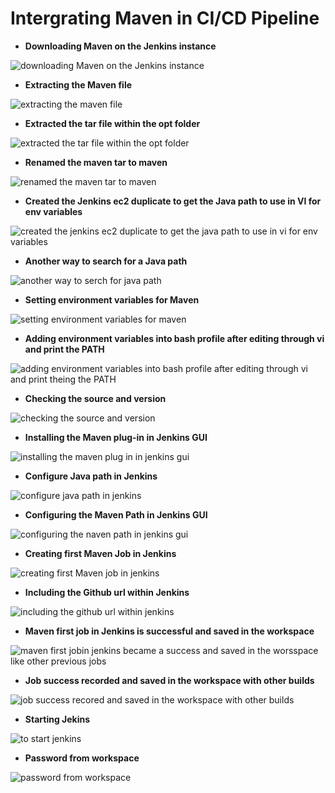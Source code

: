 # Intergrating Maven in CI/CD Pipeline

- **Downloading Maven on the Jenkins instance**
  
![downloading Maven on the Jenkins instance](https://github.com/titusnangitech/Implemented-CI-CD-pipeline-devops-project/assets/128609800/e7ed919d-d122-4385-8c96-7c9128311bcb)

- **Extracting the Maven file**

  
![extracting the maven file](https://github.com/titusnangitech/Implemented-CI-CD-pipeline-devops-project/assets/128609800/3a4372bd-7b7b-4f16-8d30-612904e7a5e7)

- **Extracted the tar file within the opt folder**
  
![extracted the tar file within the opt folder](https://github.com/titusnangitech/Implemented-CI-CD-pipeline-devops-project/assets/128609800/841b1615-772b-4f8c-b160-61d3a7d226dd)

- **Renamed the maven tar to maven**

  
![renamed the maven tar to maven](https://github.com/titusnangitech/Implemented-CI-CD-pipeline-devops-project/assets/128609800/dcecb23a-dceb-4943-b832-e5d464d69c22)

- **Created the Jenkins ec2 duplicate to get the Java path to use in VI for env variables**

  
![created the jenkins ec2 duplicate to get the java path to use in vi for env variables](https://github.com/titusnangitech/Implemented-CI-CD-pipeline-devops-project/assets/128609800/dd1d9b28-1c0b-4be1-a31a-ac7854e2a801)

- **Another way to search for a Java path**

  
![another way to serch for java path](https://github.com/titusnangitech/Implemented-CI-CD-pipeline-devops-project/assets/128609800/247d0df1-a278-43fb-920f-8c74f9295c92)

- **Setting environment variables for Maven**
  
![setting environment variables for maven](https://github.com/titusnangitech/Implemented-CI-CD-pipeline-devops-project/assets/128609800/b586373a-f3ff-43bb-b473-de6dcf316c09)

- **Adding environment variables into bash profile after editing through vi and print the PATH**
  
![adding environment variables into  bash profile after editing through vi and print theing the PATH](https://github.com/titusnangitech/Implemented-CI-CD-pipeline-devops-project/assets/128609800/244bddb0-744a-4a90-a985-329aba1d40b5)

- **Checking the source and version**
  
![checking the source and version](https://github.com/titusnangitech/Implemented-CI-CD-pipeline-devops-project/assets/128609800/4775160c-5093-48e1-8412-35142eac6fac)

- **Installing the Maven plug-in in Jenkins GUI**

  
![installing the maven plug in in jenkins gui](https://github.com/titusnangitech/Implemented-CI-CD-pipeline-devops-project/assets/128609800/d52cde36-b988-411d-85fa-e6d534f6e846)

- **Configure Java path in Jenkins**

  
![configure java path in jenkins](https://github.com/titusnangitech/Implemented-CI-CD-pipeline-devops-project/assets/128609800/816c2cce-bc69-492b-84b0-3ff333a698ce)

- **Configuring the Maven Path in Jenkins GUI**
  
![configuring the naven path in jenkins gui](https://github.com/titusnangitech/Implemented-CI-CD-pipeline-devops-project/assets/128609800/cce13d3d-36fc-4f27-a7bf-b1d5e45e14fc)

- **Creating first Maven Job in Jenkins**
  
![creating first Maven job in jenkins](https://github.com/titusnangitech/Implemented-CI-CD-pipeline-devops-project/assets/128609800/184047d3-23d4-48d8-8038-cf80120d7245)

- **Including the Github url within Jenkins**
  
![including the github url within jenkins](https://github.com/titusnangitech/Implemented-CI-CD-pipeline-devops-project/assets/128609800/3b1565cc-613d-4fd0-8198-9f9e4bf1370f)

- **Maven first job in Jenkins is successful and saved in the workspace**
  
![maven first jobin jenkins  became a success and saved in the worsspace like other previous jobs](https://github.com/titusnangitech/Implemented-CI-CD-pipeline-devops-project/assets/128609800/d059705d-5fb2-4218-ad76-caf308adee4b)

- **Job success recorded and saved in the workspace with other builds**
  
![job success recored and saved in the workspace with other builds](https://github.com/titusnangitech/Implemented-CI-CD-pipeline-devops-project/assets/128609800/5f755951-5d6f-44d4-bc60-eec9aed04511)

- **Starting Jekins**
  
![to start jenkins](https://github.com/titusnangitech/Implemented-CI-CD-pipeline-devops-project/assets/128609800/089f8fd2-6a32-41de-a487-85e1079b5445)

- **Password from workspace**

  
![password from workspace](https://github.com/titusnangitech/Implemented-CI-CD-pipeline-devops-project/assets/128609800/c5ca6ffa-0115-4874-8827-f6ea19c427ed)
